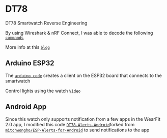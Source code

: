 # DT78 
DT78 Smartwatch Reverse Engineering

By using Wireshark & nRF Connect, I was able to decode the following [`commands`](https://github.com/fbiego/dt78/blob/master/DT78_COMMANDS.md)

More info at this [`blog`](http://www.biego.tech/dt78)

## Arduino ESP32

The [`arduino code`](https://github.com/fbiego/dt78/blob/master/dt78_ble_client/dt78_ble_client.ino) creates a client on the ESP32 board that connects to the smartwatch

Control lights using the watch [`Video`](https://youtu.be/IGo9HJPbSt0)

## Android App

Since this watch only supports notification from a few apps in the WearFit 2.0 app, I modified this code [`DT78-Alerts-Android`](https://github.com/fbiego/DT78-Alerts-Android)forked from [`mitchwongho/ESP-Alerts-for-Android`](https://github.com/mitchwongho/ESP-Alerts-for-Android) to send notifications to the app
